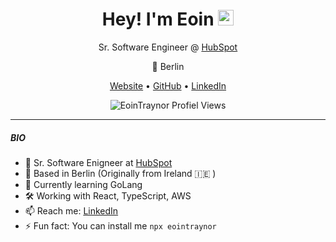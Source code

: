 
<h1 align="center">Hey! I'm Eoin <img src="https://media.giphy.com/media/hvRJCLFzcasrR4ia7z/giphy.gif" width="25px"> </h1>
<p align="center">Sr. Software Engineer @ <a href="https://www.linkedin.com/company/hubspot">HubSpot</a></p>
<p align="center">📍 Berlin</p>
<p align="center">
  <a href="https://www.eointraynor.com">Website</a> •
  <a href="https://www.github.com/eointraynor">GitHub</a> •
  <a href="https://www.linkedin.com/in/eointraynor/">LinkedIn</a>
</p>
<p align="center"><img src="https://komarev.com/ghpvc/?username=eointraynor" alt="EoinTraynor Profiel Views" /></p>

---


##### BIO

- 💼 Sr. Software Enigneer at [HubSpot](https://www.linkedin.com/company/hubspot)
- 📍 Based in Berlin (Originally from Ireland 🇮🇪 )
- 🌱 Currently learning GoLang
- 🛠️ Working with React, TypeScript, AWS
- 📫 Reach me: [LinkedIn](https://www.linkedin.com/in/eointraynor/)
- ⚡️ Fun fact: You can install me `npx eointraynor`

